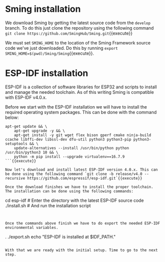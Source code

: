 # Sming installation

We download Sming by getting the latest source code from the `develop` branch. To do this just clone the repository using the following command `git clone https://github.com/SmingHub/Sming.git`{{execute}}

We must set `SMING_HOME` to the location of the Sming Framework source code we've just downloaded. Do this by running `export SMING_HOME=$(pwd)/Sming/Sming`{{execute}}.

# ESP-IDF installation

ESP-IDF is a collection of software libraries for ESP32 and scripts to install and manage the needed toolchain. As of this writing Sming is compatible with ESP-IDF v4.0.x.

Before we start with the ESP-IDF installation we will have to install the required operating system packages. This can be done with the command below:

```
apt-get update && \
    apt-get upgrade -y && \
    apt-get install -y git wget flex bison gperf cmake ninja-build ccache libffi-dev libssl-dev dfu-util python3 python3-pip python3-setuptools && \
    update-alternatives --install /usr/bin/python python /usr/bin/python3 10 && \
    python -m pip install --upgrade virtualenv==16.7.9
```{{execute}}

Now let's download and install latest ESP-IDF version 4.0.x. This can be done using the following command `git clone -b release/v4.0 --recursive https://github.com/espressif/esp-idf.git`{{execute}}

Once the download finishes we have to install the proper toolchain. The installation can be done using the following commands:

```
cd esp-idf # Enter the directory with the latest ESP-IDF source code
./install.sh # And run the installation script
```{{execute}} 


Once the commands above finish we have to do export the needed ESP-IDF environmental variables.
```
. ./export.sh
echo "ESP-IDF is installed at $IDF_PATH." 
```{{execute}}

With that we are ready with the initial setup. Time to go to the next step.
